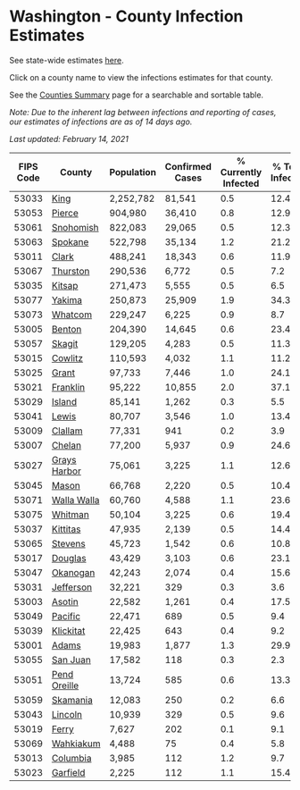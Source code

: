 # Washington - County Infection Estimates

See state-wide estimates [here](/infections/us-wa).

Click on a county name to view the infections estimates for that county.

See the [Counties Summary](/infections/summary-counties) page for a searchable and sortable table.

*Note: Due to the inherent lag between infections and reporting of cases, our estimates of infections are as of 14 days ago.*

*Last updated: February 14, 2021*

|   FIPS Code |                       County |   Population |   Confirmed Cases |   % Currently Infected |   % Total Infected |
|-------------|------------------------------|--------------|-------------------|------------------------|--------------------|
|       53033 |                 [King](king) |    2,252,782 |            81,541 |                    0.5 |               12.4 |
|       53053 |             [Pierce](pierce) |      904,980 |            36,410 |                    0.8 |               12.9 |
|       53061 |       [Snohomish](snohomish) |      822,083 |            29,065 |                    0.5 |               12.3 |
|       53063 |           [Spokane](spokane) |      522,798 |            35,134 |                    1.2 |               21.2 |
|       53011 |               [Clark](clark) |      488,241 |            18,343 |                    0.6 |               11.9 |
|       53067 |         [Thurston](thurston) |      290,536 |             6,772 |                    0.5 |                7.2 |
|       53035 |             [Kitsap](kitsap) |      271,473 |             5,555 |                    0.5 |                6.5 |
|       53077 |             [Yakima](yakima) |      250,873 |            25,909 |                    1.9 |               34.3 |
|       53073 |           [Whatcom](whatcom) |      229,247 |             6,225 |                    0.9 |                8.7 |
|       53005 |             [Benton](benton) |      204,390 |            14,645 |                    0.6 |               23.4 |
|       53057 |             [Skagit](skagit) |      129,205 |             4,283 |                    0.5 |               11.3 |
|       53015 |           [Cowlitz](cowlitz) |      110,593 |             4,032 |                    1.1 |               11.2 |
|       53025 |               [Grant](grant) |       97,733 |             7,446 |                    1.0 |               24.1 |
|       53021 |         [Franklin](franklin) |       95,222 |            10,855 |                    2.0 |               37.1 |
|       53029 |             [Island](island) |       85,141 |             1,262 |                    0.3 |                5.5 |
|       53041 |               [Lewis](lewis) |       80,707 |             3,546 |                    1.0 |               13.4 |
|       53009 |           [Clallam](clallam) |       77,331 |               941 |                    0.2 |                3.9 |
|       53007 |             [Chelan](chelan) |       77,200 |             5,937 |                    0.9 |               24.6 |
|       53027 | [Grays Harbor](grays-harbor) |       75,061 |             3,225 |                    1.1 |               12.6 |
|       53045 |               [Mason](mason) |       66,768 |             2,220 |                    0.5 |               10.4 |
|       53071 |   [Walla Walla](walla-walla) |       60,760 |             4,588 |                    1.1 |               23.6 |
|       53075 |           [Whitman](whitman) |       50,104 |             3,225 |                    0.6 |               19.4 |
|       53037 |         [Kittitas](kittitas) |       47,935 |             2,139 |                    0.5 |               14.4 |
|       53065 |           [Stevens](stevens) |       45,723 |             1,542 |                    0.6 |               10.8 |
|       53017 |           [Douglas](douglas) |       43,429 |             3,103 |                    0.6 |               23.1 |
|       53047 |         [Okanogan](okanogan) |       42,243 |             2,074 |                    0.4 |               15.6 |
|       53031 |       [Jefferson](jefferson) |       32,221 |               329 |                    0.3 |                3.6 |
|       53003 |             [Asotin](asotin) |       22,582 |             1,261 |                    0.4 |               17.5 |
|       53049 |           [Pacific](pacific) |       22,471 |               689 |                    0.5 |                9.4 |
|       53039 |       [Klickitat](klickitat) |       22,425 |               643 |                    0.4 |                9.2 |
|       53001 |               [Adams](adams) |       19,983 |             1,877 |                    1.3 |               29.9 |
|       53055 |         [San Juan](san-juan) |       17,582 |               118 |                    0.3 |                2.3 |
|       53051 | [Pend Oreille](pend-oreille) |       13,724 |               585 |                    0.6 |               13.3 |
|       53059 |         [Skamania](skamania) |       12,083 |               250 |                    0.2 |                6.6 |
|       53043 |           [Lincoln](lincoln) |       10,939 |               329 |                    0.5 |                9.6 |
|       53019 |               [Ferry](ferry) |        7,627 |               202 |                    0.1 |                9.1 |
|       53069 |       [Wahkiakum](wahkiakum) |        4,488 |                75 |                    0.4 |                5.8 |
|       53013 |         [Columbia](columbia) |        3,985 |               112 |                    1.2 |                9.7 |
|       53023 |         [Garfield](garfield) |        2,225 |               112 |                    1.1 |               15.4 |